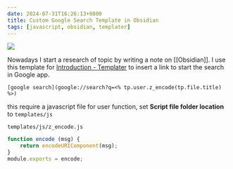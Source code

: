 ```yaml
---
date: 2024-07-31T16:26:13+0800
title: Custom Google Search Template in Obsidian
tags: [javascript, obsidian, templater]
---
```



<div class="note-link-img-wrapper"><img src="/images/2024-07-31T162613.png"></img></div>

Nowadays I start a research of topic by writing a note on [[Obsidian]]. I use this template for [Introduction - Templater](https://silentvoid13.github.io/Templater) to insert a link to start the search in Google app.

```template
[google search](google://search?q=<% tp.user.z_encode(tp.file.title) %>)
```

this require a javascript file for user function, set **Script file folder location** to `templates/js`

`templates/js/z_encode.js`

```js
function encode (msg) {
    return encodeURIComponent(msg);
}
module.exports = encode;
```
